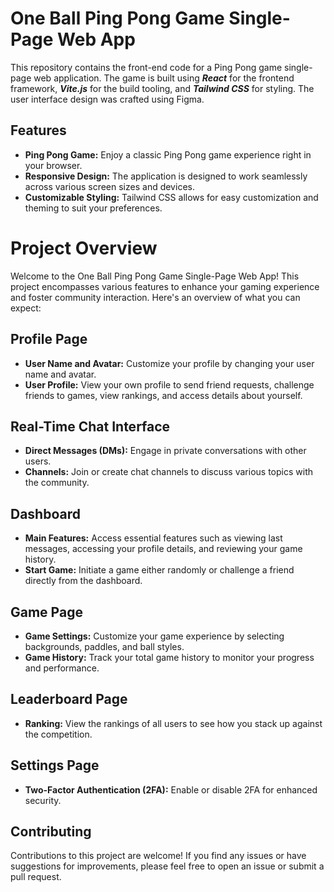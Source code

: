 # One Ball Ping Pong Game Single-Page Web App

This repository contains the front-end code for a Ping Pong game single-page web application. 
The game is built using ***React*** for the frontend framework, ***Vite.js*** for the build tooling, 
and ***Tailwind CSS*** for styling. 
The user interface design was crafted using Figma.

## Features
- **Ping Pong Game:** Enjoy a classic Ping Pong game experience right in your browser.
- **Responsive Design:** The application is designed to work seamlessly across various screen sizes and devices.
- **Customizable Styling:** Tailwind CSS allows for easy customization and theming to suit your preferences.

# Project Overview

Welcome to the One Ball Ping Pong Game Single-Page Web App! This project encompasses various features to enhance your gaming experience and foster community interaction. Here's an overview of what you can expect:

## Profile Page

- **User Name and Avatar:** Customize your profile by changing your user name and avatar.
- **User Profile:** View your own profile to send friend requests, challenge friends to games, view rankings, and access details about yourself.

## Real-Time Chat Interface

- **Direct Messages (DMs):** Engage in private conversations with other users.
- **Channels:** Join or create chat channels to discuss various topics with the community.

## Dashboard

- **Main Features:** Access essential features such as viewing last messages, accessing your profile details, and reviewing your game history.
- **Start Game:** Initiate a game either randomly or challenge a friend directly from the dashboard.

## Game Page

- **Game Settings:** Customize your game experience by selecting backgrounds, paddles, and ball styles.
- **Game History:** Track your total game history to monitor your progress and performance.

## Leaderboard Page

- **Ranking:** View the rankings of all users to see how you stack up against the competition.

## Settings Page
- **Two-Factor Authentication (2FA):** Enable or disable 2FA for enhanced security.


## Contributing
Contributions to this project are welcome! 
If you find any issues or have suggestions for improvements, 
please feel free to open an issue or submit a pull request.

